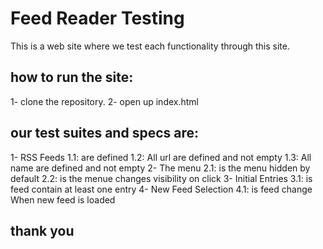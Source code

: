 # Feed Reader Testing 

This is a web site where we test each functionality through this site.


## how to run the site:
1- clone the repository.
2- open up index.html

## our test suites and specs are:
1- RSS Feeds
   1.1: are defined
   1.2: All url are defined and not empty
   1.3: All name are defined and not empty
2- The menu
   2.1: is the menu hidden by default
   2.2: is the menue changes visibility on click
3- Initial Entries
   3.1: is feed contain at least one entry
4- New Feed Selection
   4.1: is feed change When new feed is loaded



## thank you 
